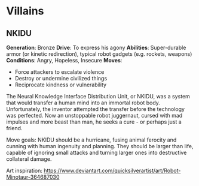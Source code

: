 <!-- TITLE: People -->
<!-- SUBTITLE: A quick summary of People -->

# Villains
## NKIDU
**Generation**: Bronze
**Drive**: To express his agony
**Abilities**: Super-durable armor (or kinetic redirection), typical robot gadgets (e.g. rockets, weapons)
**Conditions**: Angry, Hopeless, Insecure
**Moves**:
* Force attackers to escalate violence
* Destroy or undermine civilized things
* Reciprocate kindness or vulnerability

The Neural Knowledge Interface Distribution Unit, or NKIDU, was a system that would transfer a human mind into an immortal robot body. Unfortunately, the inventor attempted the transfer before the technology was perfected. Now an unstoppable robot juggernaut, cursed with mad impulses and more beast than man, he seeks a cure - or perhaps just a friend.

Move goals: NKIDU should be a hurricane, fusing animal ferocity and cunning with human ingenuity and planning. They should be larger than life, capable of ignoring small attacks and turning larger ones into destructive collateral damage.

Art inspiration: https://www.deviantart.com/quicksilverartist/art/Robot-Minotaur-364687030